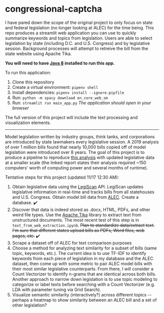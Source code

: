 # congressional-captcha

I have pared down the scope of the original project to only focus on state and federal legislation (no longer looking at ALEC) for the time being. This repo produces a streamlit web application you can use to quickly summarize keywords and topics from legislation. Users are able to select legislation by state (including D.C. and U.S. Congress) and by legislative session. Background processes will attempt to retreive the bill from the state website using Apache Tika. 

**You will need to have [Java 8](https://www.java.com/en/download/manual.jsp) installed to run this app.**

To run this application: 

1. Clone this repository
2. Create a virtual environment:  `pipenv shell `
3. Install dependencies: `pipenv install --ignore-pipfile`
4. Run: `python -m spacy download en_core_web_sm`
5. Run: `streamlit run main_app.py`
*The application should open in your browser*

The full version of this project will include the text processing and visualization elements.

***

Model legislation written by industry groups, think tanks, and corporations are introduced by state lawmakers every legislative session. A 2019 analysis of over 1 million bills found that nearly 10,000 bills copied off of model legislation were introduced over 8 years. The goal of this project is to produce a pipeline to reproduce [this analysis](https://www.azcentral.com/in-depth/news/local/arizona-investigations/2019/04/04/abortion-gun-laws-stand-your-ground-model-bills-conservatives-liberal-corporate-influence-lobbyists/3361759002/) with updated legislative data at a smaller scale (the linked report states their analysis required ~150 computers' worth of computing power and several months of runtime). 

Tentative steps for this project (updated 11/17 12:30 AM): 
1. Obtain legislative data using the [LegiScan]([url](https://legiscan.com/legiscan)https://legiscan.com/legiscan) API. LegiScan updates legislative information in real-time and tracks bills from all statehouses and U.S. Congress. Obtain model bill data from [ALEC](https://alec.org/model-policy/?alec_search_term=&alec_post_type%5B%5D=model-policy&alec_year=&alec_p2p%5B%5D=&alec_meta%5B%5D=&alec_meta%5B%5D=&alec_term%5B%5D=&in_page_search=1). Create a database. ✔️
2. Discover that data is indeed stored as .docx, HTML, PDFs, and other weird file types. Use the [Apache Tika](https://github.com/chrismattmann/tika-python) library to extract text from unstructured documents. The most recent test of this step is in `text_from_web_extraction.ipynb`. ~~Plan to standardize data/extract text. I'm sure that different states upload bills as PDFs, Word files, web pages, etc.~~ ✔️
3. Scrape a dataset off of ALEC for text comparison purposes 
4. Choose a method for analyzing text similarity for a subset of bills (same topic, keywords, etc.). The current idea is to use TF-IDF to identify keywords from each piece of legislation in my database and the ALEC dataset, then come up with some metric to pair ALEC model bills with their most similar legislative counterparts. From there, I will consider a Count Vectorizer to identify n-grams that are identical across both bills. Another approach to narrow down legislation is to use topic modeling to categorize or label texts before searching with a Count Vectorizer (e.g. LDA with parameter tuning via Grid Search).
5. Visualize semantic similarity (interactively?) across different topics -- perhaps a heatmap to show similarity between an ALEC bill and a set of other legislation? 
